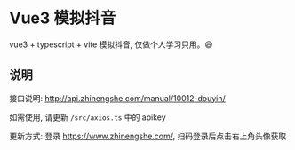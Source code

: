 # Vue3 模拟抖音

vue3 + typescript + vite 模拟抖音, 仅做个人学习只用。:smile:

## 说明

接口说明: <http://api.zhinengshe.com/manual/10012-douyin/>

如需使用, 请更新 `/src/axios.ts` 中的 apikey

更新方式: 登录 <https://www.zhinengshe.com/>, 扫码登录后点击右上角头像获取
